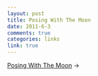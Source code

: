 ```yaml
--- 
layout: post
title: Posing With The Moon
date: 2011-6-3
comments: true
categories: links
link: true
---
```

<a title="Wonderfully Imaginative Photos of People Posing with the Moon" href="http://laughingsquid.com/wonderfully-imaginative-photos-of-people-posing-with-the-moon/">Posing With The Moon</a> →
